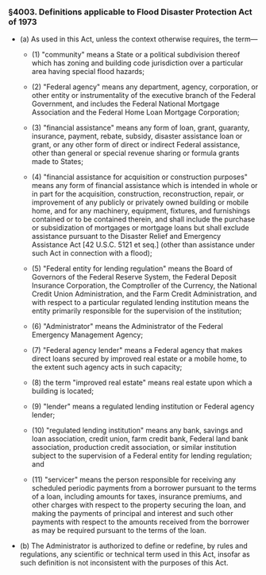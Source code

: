 ### §4003. Definitions applicable to Flood Disaster Protection Act of 1973
* (a) As used in this Act, unless the context otherwise requires, the term—

  * (1) "community" means a State or a political subdivision thereof which has zoning and building code jurisdiction over a particular area having special flood hazards;

  * (2) "Federal agency" means any department, agency, corporation, or other entity or instrumentality of the executive branch of the Federal Government, and includes the Federal National Mortgage Association and the Federal Home Loan Mortgage Corporation;

  * (3) "financial assistance" means any form of loan, grant, guaranty, insurance, payment, rebate, subsidy, disaster assistance loan or grant, or any other form of direct or indirect Federal assistance, other than general or special revenue sharing or formula grants made to States;

  * (4) "financial assistance for acquisition or construction purposes" means any form of financial assistance which is intended in whole or in part for the acquisition, construction, reconstruction, repair, or improvement of any publicly or privately owned building or mobile home, and for any machinery, equipment, fixtures, and furnishings contained or to be contained therein, and shall include the purchase or subsidization of mortgages or mortgage loans but shall exclude assistance pursuant to the Disaster Relief and Emergency Assistance Act [42 U.S.C. 5121 et seq.] (other than assistance under such Act in connection with a flood);

  * (5) "Federal entity for lending regulation" means the Board of Governors of the Federal Reserve System, the Federal Deposit Insurance Corporation, the Comptroller of the Currency, the National Credit Union Administration, and the Farm Credit Administration, and with respect to a particular regulated lending institution means the entity primarily responsible for the supervision of the institution;

  * (6) "Administrator" means the Administrator of the Federal Emergency Management Agency;

  * (7) "Federal agency lender" means a Federal agency that makes direct loans secured by improved real estate or a mobile home, to the extent such agency acts in such capacity;

  * (8) the term "improved real estate" means real estate upon which a building is located;

  * (9) "lender" means a regulated lending institution or Federal agency lender;

  * (10) "regulated lending institution" means any bank, savings and loan association, credit union, farm credit bank, Federal land bank association, production credit association, or similar institution subject to the supervision of a Federal entity for lending regulation; and

  * (11) "servicer" means the person responsible for receiving any scheduled periodic payments from a borrower pursuant to the terms of a loan, including amounts for taxes, insurance premiums, and other charges with respect to the property securing the loan, and making the payments of principal and interest and such other payments with respect to the amounts received from the borrower as may be required pursuant to the terms of the loan.


* (b) The Administrator is authorized to define or redefine, by rules and regulations, any scientific or technical term used in this Act, insofar as such definition is not inconsistent with the purposes of this Act.